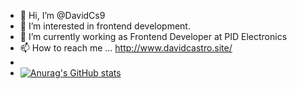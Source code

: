 - 👋 Hi, I’m @DavidCs9
- 👀 I’m interested in frontend development.
- 🌱 I’m currently working as Frontend Developer at PID Electronics
- 📫 How to reach me ... http://www.davidcastro.site/
- 
- [![Anurag's GitHub stats](https://github-readme-stats.vercel.app/api?username=DavidCs9)](https://github.com/anuraghazra/github-readme-stats)

<!---
DavidCs9/DavidCs9 is a ✨ special ✨ repository because its `README.md` (this file) appears on your GitHub profile.
You can click the Preview link to take a look at your changes.
--->
